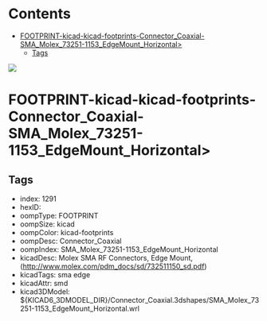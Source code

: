 



Contents
========

* [FOOTPRINT-kicad-kicad-footprints-Connector_Coaxial-SMA_Molex_73251-1153_EdgeMount_Horizontal>](#footprint-kicad-kicad-footprints-connector_coaxial-sma_molex_73251-1153_edgemount_horizontal)
	* [Tags](#tags)
  
![][im]
# FOOTPRINT-kicad-kicad-footprints-Connector_Coaxial-SMA_Molex_73251-1153_EdgeMount_Horizontal>

## Tags

- index: 1291
- hexID: 
- oompType: FOOTPRINT
- oompSize: kicad
- oompColor: kicad-footprints
- oompDesc: Connector_Coaxial
- oompIndex: SMA_Molex_73251-1153_EdgeMount_Horizontal
- kicadDesc: Molex SMA RF Connectors, Edge Mount, (http://www.molex.com/pdm_docs/sd/732511150_sd.pdf)
- kicadTags: sma edge
- kicadAttr: smd
- kicad3DModel: ${KICAD6_3DMODEL_DIR}/Connector_Coaxial.3dshapes/SMA_Molex_73251-1153_EdgeMount_Horizontal.wrl



[im]: image.png
